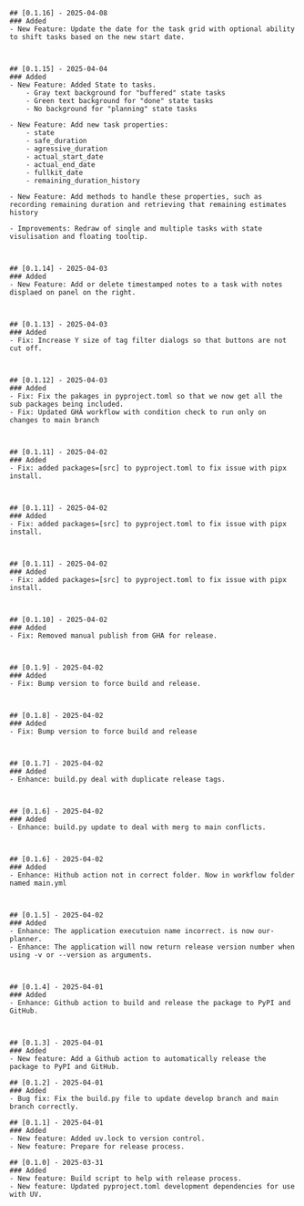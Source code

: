 
    ## [0.1.16] - 2025-04-08
    ### Added
    - New Feature: Update the date for the task grid with optional ability to shift tasks based on the new start date.

    

    ## [0.1.15] - 2025-04-04
    ### Added
    - New Feature: Added State to tasks.
        - Gray text background for "buffered" state tasks
        - Green text background for "done" state tasks
        - No background for "planning" state tasks

    - New Feature: Add new task properties:
        - state
        - safe_duration
        - agressive_duration
        - actual_start_date
        - actual_end_date
        - fullkit_date
        - remaining_duration_history

    - New Feature: Add methods to handle these properties, such as recording remaining duration and retrieving that remaining estimates history

    - Improvements: Redraw of single and multiple tasks with state visulisation and floating tooltip.

    

    ## [0.1.14] - 2025-04-03
    ### Added
    - New Feature: Add or delete timestamped notes to a task with notes displaed on panel on the right.

    

    ## [0.1.13] - 2025-04-03
    ### Added
    - Fix: Increase Y size of tag filter dialogs so that buttons are not cut off.

    

    ## [0.1.12] - 2025-04-03
    ### Added
    - Fix: Fix the pakages in pyproject.toml so that we now get all the sub packages being included.
    - Fix: Updated GHA workflow with condition check to run only on changes to main branch

    

    ## [0.1.11] - 2025-04-02
    ### Added
    - Fix: added packages=[src] to pyproject.toml to fix issue with pipx install.

    

    ## [0.1.11] - 2025-04-02
    ### Added
    - Fix: added packages=[src] to pyproject.toml to fix issue with pipx install.

    

    ## [0.1.11] - 2025-04-02
    ### Added
    - Fix: added packages=[src] to pyproject.toml to fix issue with pipx install.

    

    ## [0.1.10] - 2025-04-02
    ### Added
    - Fix: Removed manual publish from GHA for release.

    

    ## [0.1.9] - 2025-04-02
    ### Added
    - Fix: Bump version to force build and release.

    

    ## [0.1.8] - 2025-04-02
    ### Added
    - Fix: Bump version to force build and release

    

    ## [0.1.7] - 2025-04-02
    ### Added
    - Enhance: build.py deal with duplicate release tags.

    

    ## [0.1.6] - 2025-04-02
    ### Added
    - Enhance: build.py update to deal with merg to main conflicts.

    

    ## [0.1.6] - 2025-04-02
    ### Added
    - Enhance: Hithub action not in correct folder. Now in workflow folder named main.yml

    

    ## [0.1.5] - 2025-04-02
    ### Added
    - Enhance: The application executuion name incorrect. is now our-planner.
    - Enhance: The application will now return release version number when using -v or --version as arguments.

    

    ## [0.1.4] - 2025-04-01
    ### Added
    - Enhance: Github action to build and release the package to PyPI and GitHub.



    ## [0.1.3] - 2025-04-01
    ### Added
    - New feature: Add a Github action to automatically release the package to PyPI and GitHub.

    ## [0.1.2] - 2025-04-01
    ### Added
    - Bug fix: Fix the build.py file to update develop branch and main branch correctly.

    ## [0.1.1] - 2025-04-01
    ### Added
    - New feature: Added uv.lock to version control.
    - New feature: Prepare for release process.

    ## [0.1.0] - 2025-03-31
    ### Added
    - New feature: Build script to help with release process.
    - New feature: Updated pyproject.toml development dependencies for use with UV.
